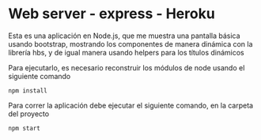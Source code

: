 # Web server - express - Heroku

Esta es una aplicación en Node.js, que me muestra una pantalla básica usando bootstrap, mostrando los componentes de manera dinámica con la librería hbs, y de igual manera usando helpers para los títulos dinámicos


Para ejecutarlo, es necesario reconstruir los módulos de node usando el siguiente comando

```
npm install

```


Para correr la aplicación debe ejecutar el siguiente comando, en la carpeta del proyecto

```
npm start

```



